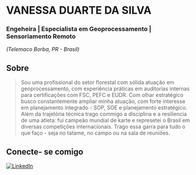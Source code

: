 # VANESSA DUARTE DA SILVA
### Engeheira | Especialista em Geoprocessamento | Sensoriamento Remoto
<i>(Telemaco Borba, PR - Brasil) </i>


## Sobre
> Sou uma profissional do setor florestal com sólida atuação em geoprocessamento, com experiência práticas em auditorias internas para certificações com  FSC, PEFC e EUDR. Com olhar estratégico busco constantemente ampliar minha atuação, com forte interesse em planejamento integrado - SOP, SOE e planejamento estratégico.
> Além da trajetória técnica trago commigo a disciplina e a resiliencia de uma atleta: fui campeão mundial de karte e represetei o Brasil em diversas competições internacionais.
> Trago essa garra para tudo o que faço - seja no tatame, no campo ou na sala de reuniões.

## Conecte- se comigo
[![LinkedIn](https://img.shields.io/badge/LinkedIn-000?style=for-the-badge&logo=linkedin&logoColor=white)](https://www.linkedin.com/in/duarte-s-vanessa/)




